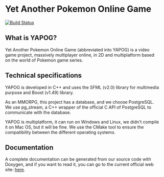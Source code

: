 Yet Another Pokemon Online Game
===============================

[![Build Status](https://secure.travis-ci.org/Noxalus/YAPOG.png?branch=travis)](http://travis-ci.org/Noxalus/YAPOG)

What is YAPOG?
--------------

Yet Another Pokemon Online Game (abbreviated into YAPOG)
is a video game project, massively multiplayer online,
in 2D and multiplatform based on the world of Pokemon game series.

Technical specifications
------------------------

YAPOG is developed in C++ and uses the SFML (v2.0) library for multimedia purpose and Boost (v1.49)
library.

As an MMORPG, this project has a database, and we choose PostgreSQL. We use pg_stream, a C++ wrapper of
the official C API of PostgreSQL to communicate with the database.

YAPOG is multiplatform, it can run on Windows and Linux,
we didn't compile it on Mac OS, but it will be fine.
We use the CMake tool to ensure the compatibility
between the different operating systems.

Documentation
-------------

A complete documentation can be generated from our source code with Doxygen, and if you want to read it,
you can go to the current official web site: [here][1].

[1]: http://yapog.free.fr/doc/index.html
